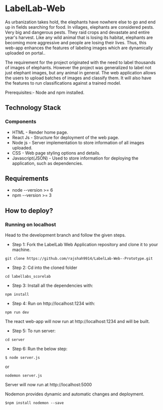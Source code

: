# LabelLab-Web

As urbanization takes hold, the elephants have nowhere else to go and end up in fields searching for food.
In villages, elephants are considered pests. Very big and dangerous pests.  They raid crops and devastate and entire year's harvest.
Like any wild animal that is losing its habitat, elephants are becoming more aggressive and people are losing their lives.
Thus, this web-app enhances the features of labeling images which are dynamically uploaded on portal..

The requirement for the project originated with the need to label thousands of images of elephants. However the project was generalized to label not just elephant images, but any animal in general. The web application allows the users to upload batches of images and classify them. It will also have the features to run classifications against a trained model.

Prerequisites:-
Node and npm installed.

## Technology Stack

### Components
  * HTML - Render home page.
  * React Js - Structure for deployment of the web page.
  * Node js - Server implementation to store information of all images uploaded.
  * CSS - Web page styling options and details.
  * Javascript(JSON) - Used to store information for deploying the application, such as dependencies.

## Requirements
  * node --version >= 6
  * npm --version >= 3

## How to deploy?
### Running on localhost

Head to the development branch and follow the given steps.
  * Step 1: Fork the LabelLab Web Application repository and clone it to your machine. 
```
git clone https://github.com/rajshah9914/LabelLab-Web--Prototype.git
```

  * Step 2: Cd into the cloned folder
```
cd labellabs_scorelab
```

  * Step 3: Install all the dependencies with:
```
npm install 
```
  * Step 4: Run on http://localhost:1234 with:
```
npm run dev
```
The react web-app will now run at http://localhost:1234 and will be built.


  * Step 5: To run server:
```
cd server
```
  * Step 6: Run the below step:
```
$ node server.js
```
or 
```
nodemon server.js
```

Server will now run at http://localhost:5000

Nodemon provides dynamic and automatic changes and deployment.

```
$npm install nodemon --save
```

